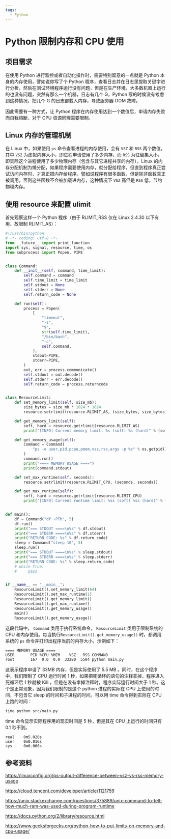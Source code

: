 ```yaml
---
tags:
  - Python
---
```


# Python 限制内存和 CPU 使用

## 项目需求

在使用 Python 进行监控或者自动化操作时，需要特别留意的一点就是 Python 本身的内存使用，譬如说你写了个 Python 程序，查看日志并在日志里提取关键字进行分析，然后在测试环境程序运行没有问题，但是在生产环境，大多数机器上运行的也没有问题，突然有那么一个机器，日志有几个 G，Python 写的时候没有考虑到这种情况，把几个 G 的日志都载入内存，导致服务器 OOM 故障。

因此需要有一种方式，让 Python 程序在内存使用达到一个数值后，申请内存失败而自我熔断。对于 CPU 资源同理需要限制。

## Linux 内存的管理机制

在 Linux 中，如果使用 `ps` 命令查看进程的内存使用，会有 `VSZ` 和 `RSS` 两个数值。其中 `VSZ` 为虚拟内存大小，即进程申请使用了多少内存，而 `RSS` 为驻留集大小，即实际这个进程使用了多少物理内存（包含与其它进程共享的内存）。Linux 的内存分配机制为懒分配，如果程序需要使用内存，就分配给程序，但直到程序真正尝试访问内存时，才真正把内存给程序。譬如说程序有很多函数，但是除非函数真正被调用，否则这些函数不会被加载进内存，这种情况下 `VSZ` 高但是 `RSS` 低，节约物理内存。

## 使用 resource 来配置 ulimit

首先观察这样一个 Python 程序（由于 RLIMIT_RSS 仅在 Linux 2.4.30 以下有用，故限制 RLIMIT_AS）：

```python
#!/usr/bin/python
# -*- coding: utf-8 -*-
from __future__ import print_function
import sys, signal, resource, time, os
from subprocess import Popen, PIPE


class Command:
    def __init__(self, command, time_limit):
        self.command = command
        self.time_limit = time_limit
        self.stdout = None
        self.stderr = None
        self.return_code = None

    def run(self):
        process = Popen(
            [
                "timeout",
                "-s",
                "9",
                str(self.time_limit),
                "/bin/bash",
                "-c",
                self.command,
            ],
            stdout=PIPE,
            stderr=PIPE,
        )
        out, err = process.communicate()
        self.stdout = out.decode()
        self.stderr = err.decode()
        self.return_code = process.returncode


class ResourceLimit:
    def set_memory_limit(self, size_mb):
        size_bytes = size_mb * 1024 * 1024
        resource.setrlimit(resource.RLIMIT_AS, (size_bytes, size_bytes))

    def get_memory_limit(self):
        soft, hard = resource.getrlimit(resource.RLIMIT_AS)
        print("[INFO] Current memory limit: %s (soft) %s (hard)" % (soft, hard))

    def get_memory_usage(self):
        command = Command(
            "ps -o user,pid,pcpu,pmem,vsz,rss,args -p %s" % os.getpid(), 5
        )
        command.run()
        print("==== MEMORY USAGE ====")
        print(command.stdout)

    def set_max_runtime(self, seconds):
        resource.setrlimit(resource.RLIMIT_CPU, (seconds, seconds))

    def get_max_runtime(self):
        soft, hard = resource.getrlimit(resource.RLIMIT_CPU)
        print("[INFO] Current runtime limit: %ss (soft) %ss (hard)" % (soft, hard))


def main():
    df = Command("df -PTh", 5)
    df.run()
    print("=== STDOUT ====\n%s" % df.stdout)
    print("=== STDERR ====\n%s" % df.stderr)
    print("RETURN CODE: %s" % df.return_code)
    sleep = Command("sleep 10", 5)
    sleep.run()
    print("=== STDOUT ====\n%s" % sleep.stdout)
    print("=== STDERR ====\n%s" % sleep.stderr)
    print("RETURN CODE: %s" % sleep.return_code)
    # while True:
    #     pass


if __name__ == "__main__":
    ResourceLimit().set_memory_limit(64)
    ResourceLimit().set_max_runtime(1)
    ResourceLimit().get_memory_limit()
    ResourceLimit().get_max_runtime()
    ResourceLimit().get_memory_usage()
    main()
    ResourceLimit().get_memory_usage()

```

这段代码中， `Command` 类用于执行系统命令， `ResourceLimit` 类用于限制系统的 CPU 和内存使用。每当执行`ResourceLimit().get_memory_usage()` 时，都调用系统的 `ps` 命令并打印出程序当前的内存大小，示例如下：

```
==== MEMORY USAGE ====
USER       PID %CPU %MEM    VSZ   RSS COMMAND
root       167  0.0  0.0  33280  5504 python main.py
```

这表示程序申请了 33MB 内存，但是实际使用了 5.5 MB 。同时，在这个程序中，我们限制了 CPU 运行时间 1 秒，如果把死循环的语句的注释拿掉，程序进入死循环后 1 秒就被 Kill ，但是在没有拿掉注释时，程序实际运行时间大于 1 秒。这个是正常现象，因为我们限制的是这个 python 进程的实际在 CPU 上使用的时间，不包含它 sleep 的时间和子进程的时间。可以用 time 命令得到实际在 CPU 上跑的时间：

```
time python src/main.py
```

time 命令显示实际程序用的现实时间是 5 秒，但是其在 CPU 上运行的时间只有 0.1 秒不到。

```
real    0m5.020s
user    0m0.016s
sys     0m0.006s
```

## 参考资料

https://linuxconfig.org/ps-output-difference-between-vsz-vs-rss-memory-usage

https://cloud.tencent.com/developer/article/1121759

https://unix.stackexchange.com/questions/375889/unix-command-to-tell-how-much-ram-was-used-during-program-runtime

https://docs.python.org/2/library/resource.html

https://www.geeksforgeeks.org/python-how-to-put-limits-on-memory-and-cpu-usage/
